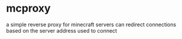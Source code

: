 # mcproxy
a simple reverse proxy for minecraft servers 
can redirect connections based on the server address used to connect
